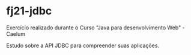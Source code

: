 # fj21-jdbc
Exercício realizado durante o Curso "Java para desenvolvimento Web" - Caelum

Estudo sobre a API JDBC para compreender suas aplicações.
